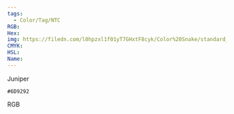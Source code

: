 ```yaml
---
tags:
  - Color/Tag/NTC
RGB:
Hex:
img: https://filedn.com/l0hpzxl1f01yT7GHxtF8cyk/Color%20Snake/standard_csv_to_svg/%23/6D9292.svg
CMYK:
HSL:
Name:
---
```

Juniper
```palette
#6D9292
```
RGB
